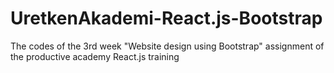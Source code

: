 # UretkenAkademi-React.js-Bootstrap
The codes of the 3rd week "Website design using Bootstrap" assignment of the productive academy React.js training
